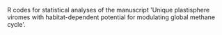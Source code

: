 R codes for statistical analyses of the manuscript 'Unique plastisphere viromes with habitat-dependent potential for modulating global methane cycle'.
